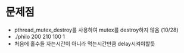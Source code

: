 # 문제점
- pthread_mutex_destroy를 사용하여 mutex를 destroy하지 않음 (10/28)
- ./philo 200 210 100 1
- 처음에 홀수들 자는시간이 아니라 먹는시간만큼 delay시켜야할듯

